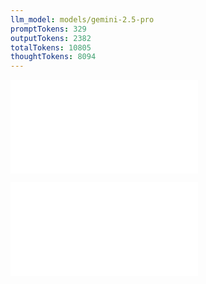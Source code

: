 ```yaml
---
llm_model: models/gemini-2.5-pro
promptTokens: 329
outputTokens: 2382
totalTokens: 10805
thoughtTokens: 8094
---
```


![@](steps/_.3dce4a24.md)

![@](steps/response.d3fd1255.md)